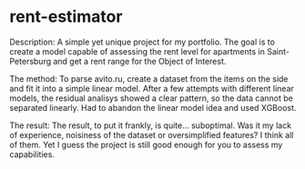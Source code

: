 # rent-estimator
Description:
A simple yet unique project for my portfolio. The goal is to create a model capable of assessing the rent level for apartments in Saint-Petersburg and get a rent range for the Object of Interest. 

The method:
To parse avito.ru, create a dataset from the items on the side and fit it into a simple linear model.
After a few attempts with different linear models, the residual analisys showed a clear pattern, so the data cannot be separated linearly. 
Had to abandon the linear model idea and used XGBoost. 

The result:
The result, to put it frankly, is quite… suboptimal. Was it my lack of experience, noisiness of the dataset or oversimplified features? I think all of them. Yet I guess the project is still good enough for you to assess my capabilities.  
